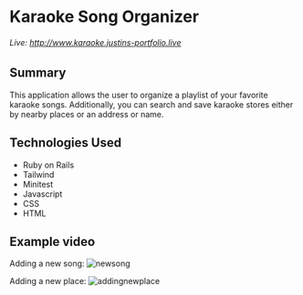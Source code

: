 # Karaoke Song Organizer
###### Live: http://www.karaoke.justins-portfolio.live

## Summary
This application allows the user to organize a playlist of your favorite karaoke songs.  Additionally, you can search and save karaoke stores either by nearby places or an address or name.  

## Technologies Used
- Ruby on Rails
- Tailwind
- Minitest
- Javascript
- CSS
- HTML

## Example video

Adding a new song:
![newsong](https://user-images.githubusercontent.com/38001874/208096708-ead0a33c-e7db-45e2-b51e-69c7a9002b96.gif)

Adding a new place:
![addingnewplace](https://user-images.githubusercontent.com/38001874/208097044-61d99422-6b0c-4b26-951c-fec956a5f05b.gif)
